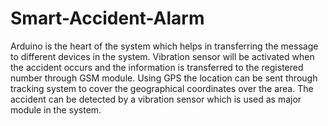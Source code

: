 # Smart-Accident-Alarm


 Arduino is the heart of the system which helps in
transferring the message to different devices in the system.
Vibration sensor will be activated when the accident occurs
and the information is transferred to the registered number
through GSM module. Using GPS the location can be sent
through tracking system to cover the geographical
coordinates over the area. The accident can be detected by a
vibration sensor which is used as major module in the
system.
